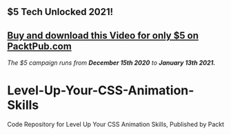 ## $5 Tech Unlocked 2021!
[Buy and download this Video for only $5 on PacktPub.com](https://www.packtpub.com/product/level-up-your-css-animation-skills-video/9781838983284)
-----
*The $5 campaign         runs from __December 15th 2020__ to __January 13th 2021.__*

# Level-Up-Your-CSS-Animation-Skills
Code Repository for Level Up Your CSS Animation Skills, Published by Packt
